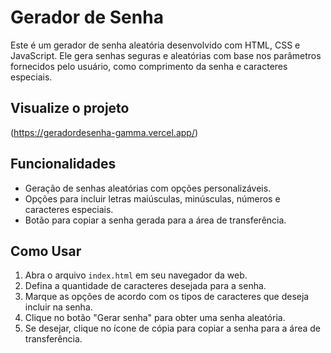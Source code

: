 # Gerador de Senha

Este é um gerador de senha aleatória desenvolvido com HTML, CSS e JavaScript. Ele gera senhas seguras e aleatórias com base nos parâmetros fornecidos pelo usuário, como comprimento da senha e caracteres especiais.

## Visualize o projeto
(https://geradordesenha-gamma.vercel.app/)

## Funcionalidades

- Geração de senhas aleatórias com opções personalizáveis.
- Opções para incluir letras maiúsculas, minúsculas, números e caracteres especiais.
- Botão para copiar a senha gerada para a área de transferência.

## Como Usar

1. Abra o arquivo `index.html` em seu navegador da web.
2. Defina a quantidade de caracteres desejada para a senha.
3. Marque as opções de acordo com os tipos de caracteres que deseja incluir na senha.
4. Clique no botão "Gerar senha" para obter uma senha aleatória.
5. Se desejar, clique no ícone de cópia para copiar a senha para a área de transferência.
